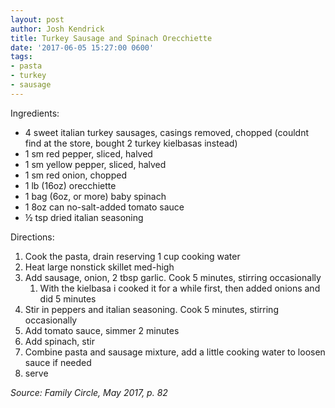 ```yaml
---
layout: post
author: Josh Kendrick
title: Turkey Sausage and Spinach Orecchiette
date: '2017-06-05 15:27:00 0600'
tags:
- pasta
- turkey
- sausage
---
```


Ingredients:
* 4 sweet italian turkey sausages, casings removed, chopped (couldnt find at the store, bought 2 turkey kielbasas instead)
* 1 sm red pepper, sliced, halved
* 1 sm yellow pepper, sliced, halved
* 1 sm red onion, chopped
* 1 lb (16oz) orecchiette
* 1 bag (6oz, or more) baby spinach
* 1 8oz can no-salt-added tomato sauce
* ½ tsp dried italian seasoning

Directions:
1. Cook the pasta, drain reserving 1 cup cooking water
2. Heat large nonstick skillet med-high
3. Add sausage, onion, 2 tbsp garlic. Cook 5 minutes, stirring occasionally
   1. With the kielbasa i cooked it for a while first, then added onions and did 5 minutes
1. Stir in peppers and italian seasoning. Cook 5 minutes, stirring occasionally
2. Add tomato sauce, simmer 2 minutes
3. Add spinach, stir
4. Combine pasta and sausage mixture, add a little cooking water to loosen sauce if needed
5. serve

*Source: Family Circle, May 2017, p. 82*